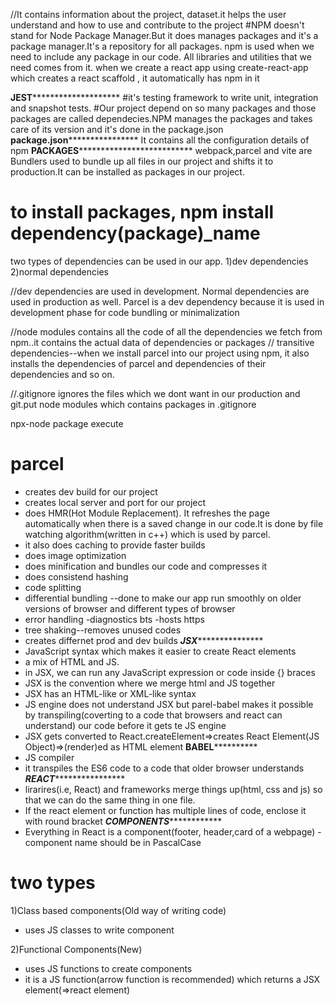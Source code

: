 //It contains information about the project, dataset.it helps the user understand and how to use and contribute to the project
#NPM doesn't stand for Node Package Manager.But it does manages packages and it's a package manager.It's a repository for all packages. npm is used when we need to include any package in our code. All libraries and utilities that we need comes from it. when we create a react app using create-react-app which creates a react scaffold , it automatically has npm in it



********************************************JEST****************************************************************
#it's testing framework to write unit, integration and snapshot tests.
#Our project depend on so many packages and those packages are called dependecies.NPM manages the packages and takes care of its version and it's done in the package.json
******************************************package.json**********************************************************
It contains all the configuration details of npm
****************************************PACKAGES******************************************************************
webpack,parcel and vite are Bundlers used to bundle up all files in our project and shifts it to production.It can be installed as packages in our project.
# to install packages, npm install dependency(package)_name
two types of dependencies can be used in our app.
1)dev dependencies 2)normal dependencies

//dev dependencies are used in development. Normal dependencies are used in production as well. Parcel is a dev dependency because it is used in development phase for code bundling or minimalization

//node modules contains all the code of all the dependencies we fetch from npm..it contains the actual data of dependencies or packages
// transitive dependencies--when we install parcel into our project using npm, it also installs the dependencies of parcel and dependencies of their dependencies and so on.

//.gitignore ignores the files which we dont want in our production and git.put node modules which contains packages in .gitignore

npx-node package execute

# parcel

- creates dev build for our project
- creates local server and port for our project
- does HMR(Hot Module Replacement). It refreshes the page automatically when there is a saved change in our code.It is done by file watching algorithm(written in c++) which is used by parcel.
- it also does caching to provide faster builds
- does image optimization
- does minification and bundles our code and compresses it
- does consistend hashing
- code splitting
- differential bundling --done to make our app run smoothly on older versions of browser and different types of browser
- error handling
  -diagnostics bts
  -hosts https
- tree shaking--removes unused codes
- creates differnet prod and dev builds
***************************************************JSX******************************************************************
- JavaScript syntax which makes it easier to create React elements
- a mix of HTML and JS.
- in JSX, we can run any JavaScript expression or code inside {} braces
- JSX is the convention where we merge html and JS together
- JSX has an HTML-like or XML-like syntax
- JS engine does not understand JSX but parel-babel makes it possible by transpiling(coverting to a code that browsers and react can understand) our code before it gets te JS engine 
- JSX gets converted to React.createElement=>creates React Element(JS Object)=>(render)ed as HTML element
****************************************************BABEL**************************************************************
- JS compiler
- it transpiles the ES6 code to a code that older browser understands
*************************************************REACT*****************************************************************
- lirarires(i.e, React) and frameworks merge things up(html, css and js) so that we can do the same thing in one file.
- If the react element or function has multiple lines of code, enclose it with round bracket 
*************************************************COMPONENTS*************************************************************
- Everything in React is a component(footer, header,card of a webpage)
-component name should be in PascalCase

# two types 
1)Class based components(Old way of writing code) 
- uses JS classes to write component

2)Functional Components(New)
- uses JS functions to create components
- it is a JS function(arrow function is recommended) which returns a JSX element(=>react element)


